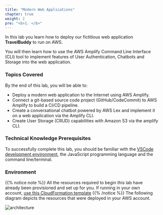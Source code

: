 ```yaml
---
title: "Modern Web Applications"
chapter: true
weight: 2
pre: "<b>1. </b>"
---
```

In this lab you learn how to deploy our fictitious web application **TravelBuddy** to run on AWS. 

You will then learn how to use the AWS Amplify Command Line Interface (CLI) tool to implement features of User Authentication, Chatbots and Storage into the web application. 



### Topics Covered

By the end of this lab, you will be able to:

- Deploy a modern web application to the Internet using AWS Amplify.
- Connect a git-based source code project (GitHub/CodeCommit) to AWS Amplify to build a CI/CD pipeline.
- Create a conversational chatbot powered by AWS Lex and implement it on a web application via the Amplify CLI. 
- Create User Storage (CRUD) capabilities with Amazon S3 via the amplify CLI.

### Technical Knowledge Prerequisites

To successfully complete this lab, you should be familiar with the [VSCode development environment](https://code.visualstudio.com/), the JavaScript programming language and the command line/terminal.

### Environment
{{% notice note %}}
All the resources required to begin this lab have already been provisioned and set up for you. If running in your own account, [use this CloudFormation template](module1/files/Module1.template.yaml)
{{% /notice %}}
The following diagram depicts the resources that were deployed in your AWS account.

![architecture](module1/images/architecture-diagram.png)

